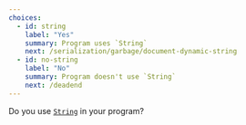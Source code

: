 ```yaml
---
choices:
  - id: string
    label: "Yes"
    summary: Program uses `String`
    next: /serialization/garbage/document-dynamic-string
  - id: no-string
    label: "No"
    summary: Program doesn't use `String`
    next: /deadend
---
```


Do you use [`String`](https://www.arduino.cc/reference/en/language/variables/data-types/stringobject/) in your program?